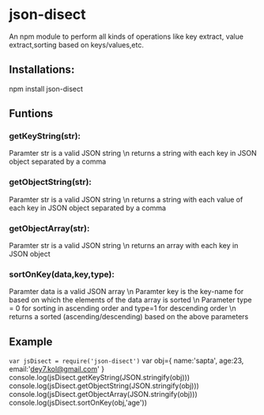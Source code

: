 # json-disect
An npm module to perform all kinds of operations like key extract, value extract,sorting based on keys/values,etc.

## Installations:
npm install json-disect


## Funtions

### getKeyString(str):
Paramter str is a valid JSON string \n
returns a string with each key in JSON object separated by a comma

### getObjectString(str):
Paramter str is a valid JSON string \n
returns a string with each value of each key in JSON object separated by a comma

### getObjectArray(str):
Paramter str is a valid JSON string \n
returns an array with each key in JSON object

### sortOnKey(data,key,type):
Paramter data is a valid JSON array \n
Paramter key is the key-name for based on which the elements of the data array is sorted \n
Parameter type = 0 for sorting in ascending order and type=1 for descending order \n
returns a sorted (ascending/descending) based on the above parameters

## Example

`var jsDisect = require('json-disect')`
var obj={
            name:'sapta',
            age:23,
            email:'dey7.kol@gmail.com'
        }
console.log(jsDisect.getKeyString(JSON.stringify(obj)))
console.log(jsDisect.getObjectString(JSON.stringify(obj)))
console.log(jsDisect.getObjectArray(JSON.stringify(obj)))
console.log(jsDisect.sortOnKey(obj,'age'))
